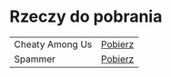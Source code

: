 # Rzeczy do pobrania

<div class="panel">
<table class="downloads">

<tr><td>Cheaty Among Us</td>
<td><a href="//github.com/mrflamingo7/Among-Us-hax/raw/main/Among%20Us%20Hack%20v2%20Fix.EXE" target="_blank"
rel="noopener">Pobierz</a></td>
</tr>

<tr>
<td>Spammer</td>
<td><a href="//github.com/mrflamingo7/Spamer/raw/main/mrFlamingo%20Text%20Spammer.exe" target="_blank"
rel="noopener">Pobierz</a></td>
</tr>
